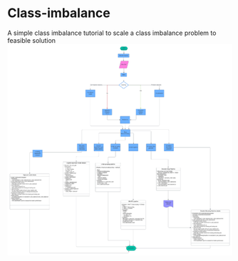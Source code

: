 # Class-imbalance
A simple class imbalance tutorial to scale a class imbalance problem to feasible solution
![Class Imbalance](https://github.com/udit-rawat/Class-imbalance/raw/main/assets/Class%20Imbalance.png)
